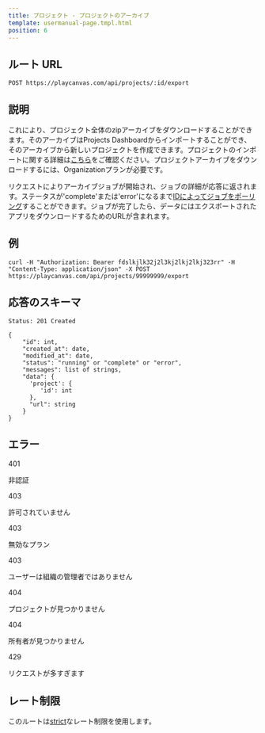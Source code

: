 ```yaml
---
title: プロジェクト - プロジェクトのアーカイブ
template: usermanual-page.tmpl.html
position: 6
---
```


## ルート URL

```none
POST https://playcanvas.com/api/projects/:id/export
```

## 説明

これにより、プロジェクト全体のzipアーカイブをダウンロードすることができます。そのアーカイブはProjects Dashboardからインポートすることができ、そのアーカイブから新しいプロジェクトを作成できます。プロジェクトのインポートに関する詳細は[こちら][3]をご確認ください。プロジェクトアーカイブをダウンロードするには、Organizationプランが必要です。

リクエストによりアーカイブジョブが開始され、ジョブの詳細が応答に返されます。ステータスが'complete'または'error'になるまで[IDによってジョブをポーリング][2]することができます。ジョブが完了したら、データにはエクスポートされたアプリをダウンロードするためのURLが含まれます。

## 例

```none
curl -H "Authorization: Bearer fdslkjlk32j2l3kj2lkj2lkj323rr" -H "Content-Type: application/json" -X POST https://playcanvas.com/api/projects/99999999/export
```

## 応答のスキーマ

```none
Status: 201 Created
```

```none
{
    "id": int,
    "created_at": date,
    "modified_at": date,
    "status": "running" or "complete" or "error",
    "messages": list of strings,
    "data": {
      'project': {
         'id': int
      },
      "url": string
    }
}
```

## エラー

<div class="params">
<div class="parameter"><span class="param">401</span><p>非認証</p></div>
<div class="parameter"><span class="param">403</span><p>許可されていません</p></div>
<div class="parameter"><span class="param">403</span><p>無効なプラン</p></div>
<div class="parameter"><span class="param">403</span><p>ユーザーは組織の管理者ではありません</p></div>
<div class="parameter"><span class="param">404</span><p>プロジェクトが見つかりません</p></div>
<div class="parameter"><span class="param">404</span><p>所有者が見つかりません</p></div>
<div class="parameter"><span class="param">429</span><p>リクエストが多すぎます</p></div>
</div>

## レート制限

このルートは[strict][1]なレート制限を使用します。

[1]: /user-manual/api#rate-limiting
[2]: /user-manual/api/job-get
[3]: /user-manual/profile/projects/#import-project

